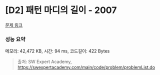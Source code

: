 # [D2] 패턴 마디의 길이 - 2007 

[문제 링크](https://swexpertacademy.com/main/code/problem/problemDetail.do?contestProbId=AV5P1kNKAl8DFAUq) 

### 성능 요약

메모리: 42,472 KB, 시간: 94 ms, 코드길이: 422 Bytes



> 출처: SW Expert Academy, https://swexpertacademy.com/main/code/problem/problemList.do